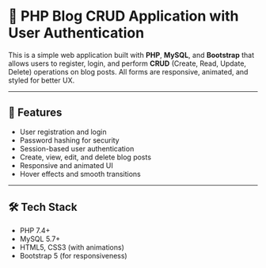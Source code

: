 # 📝 PHP Blog CRUD Application with User Authentication

This is a simple web application built with **PHP**, **MySQL**, and **Bootstrap** that allows users to register, login, and perform **CRUD** (Create, Read, Update, Delete) operations on blog posts. All forms are responsive, animated, and styled for better UX.

---

## 🚀 Features

- User registration and login
- Password hashing for security
- Session-based user authentication
- Create, view, edit, and delete blog posts
- Responsive and animated UI
- Hover effects and smooth transitions

---

## 🛠️ Tech Stack

- PHP 7.4+
- MySQL 5.7+
- HTML5, CSS3 (with animations)
- Bootstrap 5 (for responsiveness)


